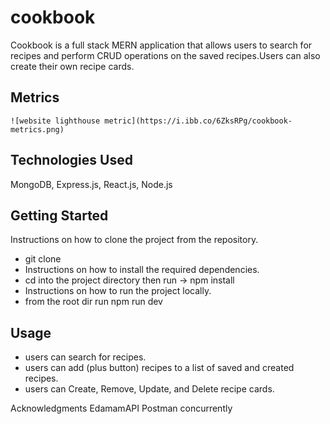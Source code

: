 # cookbook
Cookbook is a full stack MERN application that allows users to search for recipes and perform CRUD operations on the saved recipes.Users can also create their own recipe cards.
## Metrics
	![website lighthouse metric](https://i.ibb.co/6ZksRPg/cookbook-metrics.png)
## Technologies Used
MongoDB, Express.js, React.js, Node.js
## Getting Started
Instructions on how to clone the project from the repository.
- git clone 
- Instructions on how to install the required dependencies.
- cd into the project directory then run -> npm install
- Instructions on how to run the project locally.
- from the root dir run npm run dev
## Usage
- users can search for recipes.
- users can add (plus button) recipes to a list of saved and created recipes.
- users can Create, Remove, Update, and Delete recipe cards.

Acknowledgments
EdamamAPI
Postman 
concurrently
